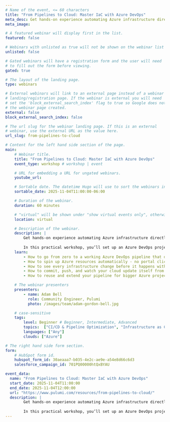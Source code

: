 ```yaml
---
# Name of the event, <= 60 characters
title: "From Pipelines to Cloud: Master IaC with Azure DevOps"
meta_desc: Get hands-on experience automating Azure infrastructure directly from Azure DevOps pipelines.
meta_image:

# A featured webinar will display first in the list.
featured: false

# Webinars with unlisted as true will not be shown on the webinar list
unlisted: false

# Gated webinars will have a registration form and the user will need
# to fill out the form before viewing.
gated: true

# The layout of the landing page.
type: webinars

# External webinars will link to an external page instead of a webinar
# landing/registration page. If the webinar is external you will need
# set the 'block_external_search_index' flag to true so Google does not index
# the webinar page created.
external: false
block_external_search_index: false

# The url slug for the webinar landing page. If this is an external
# webinar, use the external URL as the value here.
url_slug: from-pipelines-to-cloud

# Content for the left hand side section of the page.
main:
    # Webinar title.
    title: "From Pipelines to Cloud: Master IaC with Azure DevOps"
    event_type: workshop # workshop | event

    # URL for embedding a URL for ungated webinars.
    youtube_url: 

    # Sortable date. The datetime Hugo will use to sort the webinars in date order.
    sortable_date: 2025-11-04T11:00:00-06:00

    # Duration of the webinar.
    duration: 60 minutes

    # "virtual" will be shown under "show virtual events only", otherwise shown as City, State (seattle, wa)
    location: virtual

    # Description of the webinar.
    description: |
        Get hands-on experience automating Azure infrastructure directly from Azure DevOps pipelines.  
        
        In this practical workshop, you’ll set up an Azure DevOps project that builds and deploys cloud resources automatically, with no manual portal clicks required. Along the way, you’ll explore how Infrastructure as Code tools like Pulumi make it simple to version, preview, and safely update your cloud environments. By the end, you’ll have a fully functional DevOps pipeline that provisions real Azure infrastructure and the confidence to extend it for larger projects.
    learn:
        - How to go from zero to a working Azure DevOps pipeline that deploys real cloud infrastructure
        - How to spin up Azure resources automatically - no portal clicking or ARM templates required
        - How to see every infrastructure change before it happens with Pulumi’s preview system
        - How to commit, push, and watch your cloud update itself from your repo
        - How to reuse and extend your pipeline for bigger Azure projects or multiple environments

    # The webinar presenters
    presenters:
        - name: Adam Bell
          role: Community Engineer, Pulumi
          photo: /images/team/adam-gordon-bell.jpg

    # case-sensitive
    tags:
        level: Beginner # Beginner, Intermediate, Advanced
        topics:  ["CI/CD & Pipeline Optimization", "Infrastructure as Code"]
        languages: ["Any"]
        clouds: ["Azure"]

# The right hand side form section.
form:
    # HubSpot form id.
    hubspot_form_id: 30aeaaa7-b035-4e2c-ae9e-a54e8d66c6d3
    salesforce_campaign_id: 701PQ00000htQxBYAU

event_data:
  name: "From Pipelines to Cloud: Master IaC with Azure DevOps"
  start_date: 2025-11-04T11:00:00
  end_date: 2025-11-04T12:00:00
  url: "https://www.pulumi.com/resources/from-pipelines-to-cloud/"
  description: |
        Get hands-on experience automating Azure infrastructure directly from Azure DevOps pipelines.  
        
        In this practical workshop, you’ll set up an Azure DevOps project that builds and deploys cloud resources automatically, with no manual portal clicks required. Along the way, you’ll explore how Infrastructure as Code tools like Pulumi make it simple to version, preview, and safely update your cloud environments. By the end, you’ll have a fully functional DevOps pipeline that provisions real Azure infrastructure and the confidence to extend it for larger projects.
---
```

